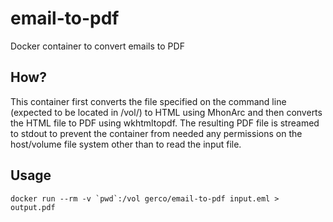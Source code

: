 # email-to-pdf

Docker container to convert emails to PDF

## How?

This container first converts the file specified on the command line (expected to be located in /vol/) to HTML using MhonArc 
and then converts the HTML file to PDF using wkhtmltopdf. The resulting PDF file is streamed to stdout to prevent the container
from needed any permissions on the host/volume file system other than to read the input file.

## Usage

    docker run --rm -v `pwd`:/vol gerco/email-to-pdf input.eml > output.pdf
    
    

